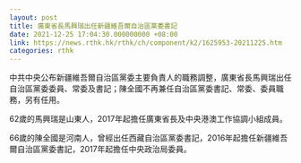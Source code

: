 ```yaml
---
layout: post
title: 廣東省長馬興瑞出任新疆維吾爾自治區黨委書記
date: 2021-12-25 17:04:30.000000000 +08:00
link: https://news.rthk.hk/rthk/ch/component/k2/1625953-20211225.htm
categories: rthk
---
```


中共中央公布新疆維吾爾自治區黨委主要負責人的職務調整，廣東省長馬興瑞出任自治區黨委委員、常委及書記；陳全國不再兼任自治區黨委書記、常委、委員職務，另有任用。

62歲的馬興瑞是山東人，2017年起擔任廣東省長及中央港澳工作協調小組成員。

66歲的陳全國是河南人，曾經出任西藏自治區黨委書記，2016年起擔任新疆維吾爾自治區黨委書記，2017年起擔任中央政治局委員。
